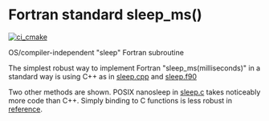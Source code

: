 # Fortran standard sleep_ms()

[![ci_cmake](https://github.com/scivision/fortran-sleep/actions/workflows/ci_cmake.yml/badge.svg)](https://github.com/scivision/fortran-sleep/actions/workflows/ci_cmake.yml)

OS/compiler-independent "sleep" Fortran subroutine

The simplest robust way to implement Fortran "sleep_ms(milliseconds)" in a standard way is using C++ as in
[sleep.cpp](./src/sleep.cpp)
and
[sleep.f90](./src/sleep.f90)

Two other methods are shown.
POSIX nanosleep in [sleep.c](./src/sleep.c) takes noticeably more code than C++.
Simply binding to C functions is less robust in [reference](./src/reference/).
